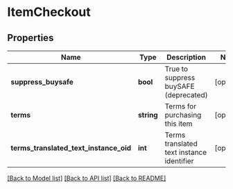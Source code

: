 # ItemCheckout

## Properties
Name | Type | Description | Notes
------------ | ------------- | ------------- | -------------
**suppress_buysafe** | **bool** | True to suppress buySAFE (deprecated) | [optional] 
**terms** | **string** | Terms for purchasing this item | [optional] 
**terms_translated_text_instance_oid** | **int** | Terms translated text instance identifier | [optional] 

[[Back to Model list]](../README.md#documentation-for-models) [[Back to API list]](../README.md#documentation-for-api-endpoints) [[Back to README]](../README.md)


